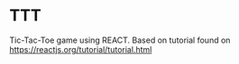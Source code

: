 # TTT
Tic-Tac-Toe game using REACT. Based on tutorial found on https://reactjs.org/tutorial/tutorial.html
